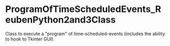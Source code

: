 # ProgramOfTimeScheduledEvents_ReubenPython2and3Class
Class to execute a "program" of time-scheduled-events (includes the ability to hook to Tkinter GUI).
